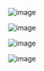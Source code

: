 ![image](https://github.com/osamuelfox/projeto_restaurante/assets/118754168/d9064ffd-6b7f-4286-b1a1-d55d3c904b56)

![image](https://github.com/osamuelfox/projeto_restaurante/assets/118754168/57166654-8d44-4a60-aa3f-afe073a4ca03)

![image](https://github.com/osamuelfox/projeto_restaurante/assets/118754168/a9d741f2-e2a0-4103-8239-7d22ea6a885a)

![image](https://github.com/osamuelfox/projeto_restaurante/assets/118754168/1067f0f0-b563-4cd2-8206-66ef8974de8f)




